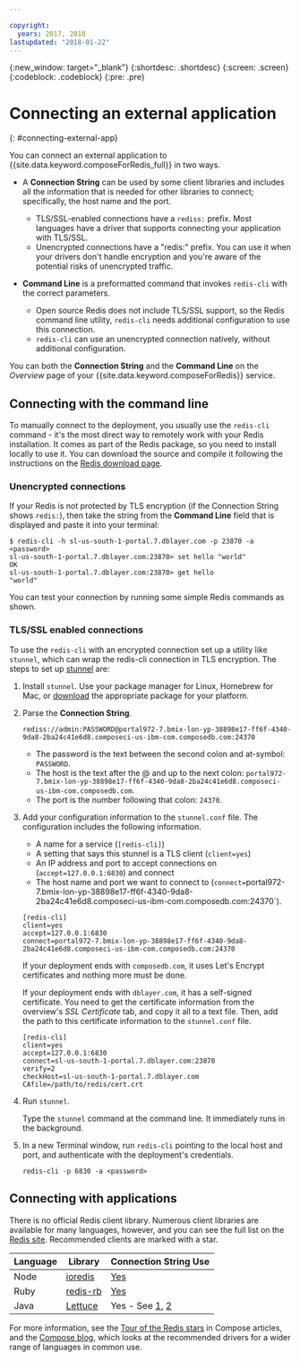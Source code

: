 ```yaml
---

copyright:
  years: 2017, 2018
lastupdated: "2018-01-22"
---
```


{:new_window: target="_blank"}
{:shortdesc: .shortdesc}
{:screen: .screen}
{:codeblock: .codeblock}
{:pre: .pre}

# Connecting an external application
{: #connecting-external-app}

You can connect an external application to {{site.data.keyword.composeForRedis_full}} in two ways.

- A **Connection String** can be used by some client libraries and includes all the information that is needed for other libraries to connect; specifically, the host name and the port.
  - TLS/SSL-enabled connections have a `rediss:` prefix. Most languages have a driver that supports connecting your application with TLS/SSL. 
  - Unencrypted connections have a "redis:" prefix. You can use it when your drivers don't handle encryption and you're aware of the potential risks of unencrypted traffic. 

- **Command Line** is a preformatted command that invokes `redis-cli` with the correct parameters.
  - Open source Redis does not include TLS/SSL support, so the Redis command line utility, `redis-cli` needs additional configuration to use this connection.
  - `redis-cli` can use an unencrypted connection natively, without additional configuration.

You can both the **Connection String** and the **Command Line** on the *Overview* page of your {{site.data.keyword.composeForRedis}} service.


## Connecting with the command line

To manually connect to the deployment, you usually use the `redis-cli` command - it's the most direct way to remotely work with your Redis installation. It comes as part of the Redis package, so you need to install locally to use it. You can download the source and compile it following the instructions on the [Redis download page](http://redis.io/download).

### Unencrypted connections

If your Redis is not protected by TLS encryption (if the Connection String shows `redis:`), then take the string from the **Command Line** field that is displayed and paste it into your terminal:
```shell
$ redis-cli -h sl-us-south-1-portal.7.dblayer.com -p 23870 -a <password>
sl-us-south-1-portal.7.dblayer.com:23870> set hello "world"
OK
sl-us-south-1-portal.7.dblayer.com:23870> get hello
"world" 
```
You can test your connection by running some simple Redis commands as shown.

### TLS/SSL enabled connections

To use the `redis-cli` with an encrypted connection set up a utility like `stunnel`, which can wrap the redis-cli connection in TLS encryption. The steps to set up [stunnel](https://www.stunnel.org/index.html) are:

1. Install `stunnel`. Use your package manager for Linux, Homebrew for Mac, or [download](https://www.stunnel.org/downloads.html) the appropriate package for your platform.

2. Parse the **Connection String**.
   
    ```text
    rediss://admin:PASSWORD@portal972-7.bmix-lon-yp-38898e17-ff6f-4340-9da8-2ba24c41e6d8.composeci-us-ibm-com.composedb.com:24370
    ```

    - The password is the text between the second colon and at-symbol: `PASSWORD`.
    - The host is the text after the @ and up to the next colon: `portal972-7.bmix-lon-yp-38898e17-ff6f-4340-9da8-2ba24c41e6d8.composeci-us-ibm-com.composedb.com`.
    - The port is the number following that colon: `24370`.

3. Add your configuration information to the `stunnel.conf` file. The configuration includes the following information.
    - A name for a service (`[redis-cli]`)
    - A setting that says this stunnel is a TLS client (`client=yes`)
    - An IP address and port to accept connections on (`accept=127.0.0.1:6830`) and connect
    - The host name and port we want to connect to (`connect=`portal972-7.bmix-lon-yp-38898e17-ff6f-4340-9da8-2ba24c41e6d8.composeci-us-ibm-com.composedb.com:24370`).

    ```text
    [redis-cli]
    client=yes  
    accept=127.0.0.1:6830  
    connect=portal972-7.bmix-lon-yp-38898e17-ff6f-4340-9da8-2ba24c41e6d8.composeci-us-ibm-com.composedb.com:24370
    ```

    If your deployment ends with `composedb.com`, it uses Let's Encrypt certificates and nothing more must be done.
    
    If your deployment ends with `dblayer.com`, it has a self-signed certificate. You need to get the certificate information from the overview's *SSL Certificate* tab, and copy it all to a text file. Then, add the path to this certificate information to the `stunnel.conf` file.
    
    ```text
    [redis-cli]
    client=yes  
    accept=127.0.0.1:6830  
    connect=sl-us-south-1-portal.7.dblayer.com:23870
    verify=2  
    checkHost=sl-us-south-1-portal.7.dblayer.com 
    CAfile=/path/to/redis/cert.crt
    ```

3. Run `stunnel`.

    Type the `stunnel` command at the command line. It immediately runs in the background.
    
4. In a new Terminal window, run `redis-cli` pointing to the local host and port, and authenticate with the deployment's credentials.

    ```shell
    redis-cli -p 6830 -a <password>
    ```

## Connecting with applications

There is no official Redis client library. Numerous client libraries are available for many languages, however, and you can see the full list on the [Redis site](http://redis.io/clients). Recommended clients are marked with a star.

Language|Library|Connection String Use
----------|----------|-----------
Node|[ioredis](https://github.com/luin/ioredis)|[Yes](https://github.com/luin/ioredis#connect-to-redis)
Ruby|[redis-rb](https://github.com/redis/redis-rb)|[Yes](http://www.rubydoc.info/github/redis/redis-rb/master/Redis%3Ainitialize)
Java|[Lettuce](https://github.com/mp911de/lettuce)|Yes - See [1](https://github.com/mp911de/lettuce/wiki/Redis-URI-and-connection-details), [2](https://lettuce.io/core/release/api/io/lettuce/core/RedisClient.html)

For more information, see the [Tour of the Redis stars](https://www.compose.com/articles/a-tour-of-the-redis-stars-2) in Compose articles, and the [Compose blog](https://www.compose.com/articles), which looks at the recommended drivers for a wider range of languages in common use.
